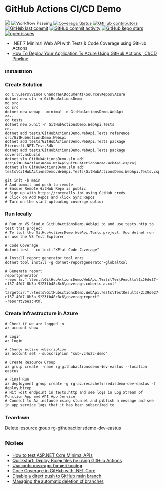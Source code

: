 # GitHub Actions CI/CD Demo

[![](https://img.shields.io/github/actions/workflow/status/vc4u2c/GitHubActionsDemo/main.yml?branch=main)](https://github.com/vc4u2c/GitHubActionsDemo/actions?query=branch%3Amain)
![Workflow Passing](https://github.com/vc4u2c/GitHubActionsDemo/actions/workflows/main.yml/badge.svg)
[![Coverage Status](https://coveralls.io/repos/github/vc4u2c/GitHubActionsDemo/badge.svg?branch=main)](https://coveralls.io/github/vc4u2c/GitHubActionsDemo?branch=main)
[![GitHub contributors](https://img.shields.io/github/contributors/vc4u2c/GitHubActionsDemo)](https://github.com/vc4u2c/GitHubActionsDemo/graphs/contributors)
[![GitHub last commit](https://img.shields.io/github/last-commit/vc4u2c/GitHubActionsDemo)](https://github.com/vc4u2c/GitHubActionsDemo)
[![GitHub commit activity](https://img.shields.io/github/commit-activity/m/vc4u2c/GitHubActionsDemo)](https://github.com/vc4u2c/GitHubActionsDemo/graphs/commit-activity)
[![GitHub Repo stars](https://img.shields.io/github/stars/vc4u2c/GitHubActionsDemo)](https://github.com/vc4u2c/GitHubActionsDemo/stargazers)
[![open issues](https://img.shields.io/github/issues/vc4u2c/GitHubActionsDemo)](https://github.com/vc4u2c/GitHubActionsDemo/issues)

- .NET 7 Minimal Web API with Tests & Code Coverage using GitHub Actions
- [How To Deploy Your Application To Azure Using GitHub Actions | CI/CD Pipeline](https://www.youtube.com/watch?v=QP0pi7xe24s)

### Installation

### Create Solution

```
cd C:\Users\Vinod Chandran\Documents\Source\Repos\Azure
dotnet new sln -o GitHubActionsDemo
md src
cd src
dotnet new webapi -minimal -n GitHubActionsDemo.WebApi
cd..
cd tests
dotnet new xunit -n GitHubActionsDemo.WebApi.Tests
cd..
dotnet add tests/GitHubActionsDemo.WebApi.Tests reference src/GitHubActionsDemo.WebApi
dotnet add tests/GitHubActionsDemo.WebApi.Tests package Microsoft.NET.Test.Sdk
dotnet add tests/GitHubActionsDemo.WebApi.Tests package coverlet.msbuild
dotnet sln GitHubActionsDemo.sln add src\GitHubActionsDemo.WebApi\GitHubActionsDemo.WebApi.csproj
dotnet sln GitHubActionsDemo.sln add tests\GitHubActionsDemo.WebApi.Tests\GitHubActionsDemo.WebApi.Tests.csproj

git init -b main
# And commit and push to remote
# Ensure Remote GitHub Repo is public
# Sign up with https://coveralls.io/ using GitHub creds
# Click on Add Repos and click Sync Repos
# Turn on the start uploading coverage option
```

### Run locally

```
# Run on VS Studio GitHubActionsDemo.WebApi to and use tests.http to test that project
# To test the GitHubActionsDemo.WebApi.Tests project. Use dotnet run or use the VS Test Explorer

# Code Coverage
dotnet test --collect:"XPlat Code Coverage"

# Install report generator tool once
dotnet tool install -g dotnet-reportgenerator-globaltool

# Generate report
reportgenerator `
-reports:".\tests\GitHubActionsDemo.WebApi.Tests\TestResults\2c39de27-c157-40d7-8b5a-9223fb48c8c6\coverage.cobertura.xml" `
-targetdir:".\tests\GitHubActionsDemo.WebApi.Tests\TestResults\2c39de27-c157-40d7-8b5a-9223fb48c8c6\coveragereport" `
-reporttypes:Html
```

### Create Infrastructure in Azure

```
# Check if we are logged in
az account show

# Login
az login

# Change active subscription
az account set --subscription "sub-vc4u2c-demo"

# Create Resource Group
az group create --name rg-githubactionsdemo-dev-eastus --location eastus

# Final Run
az deployment group create -g rg-azurecacheforredisdemo-dev-eastus -f deploy.bicep
# Hit Post endpoint in tests.http and see logs in Log Stream of Function App and API App Service
# Connect to Az instance using stunnel and publish a message and see in app service logs that it has been subscribed to
```

### Teardown

Delete resource group rg-githubactionsdemo-dev-eastus

## Notes

- [How to test ASP.NET Core Minimal APIs](https://www.twilio.com/blog/test-aspnetcore-minimal-apis)
- [Quickstart: Deploy Bicep files by using GitHub Actions](https://learn.microsoft.com/en-us/azure/azure-resource-manager/bicep/deploy-github-actions?tabs=userlevel%2CCLI)
- [Use code coverage for unit testing](https://learn.microsoft.com/en-us/dotnet/core/testing/unit-testing-code-coverage?tabs=windows)
- [Code Coverage in GitHub with .NET Core](https://samlearnsazure.blog/2021/01/05/code-coverage-in-github-with-net-core/)
- [Disable a direct push to GitHub main branch](https://dev.to/pixiebrix/disable-a-direct-push-to-github-main-branch-8c2#:~:text=To%20create%20a%20branch%20protection,a%20pull%20request%20before%20merging)
- [Managing the automatic deletion of branches](https://docs.github.com/en/repositories/configuring-branches-and-merges-in-your-repository/configuring-pull-request-merges/managing-the-automatic-deletion-of-branches)
